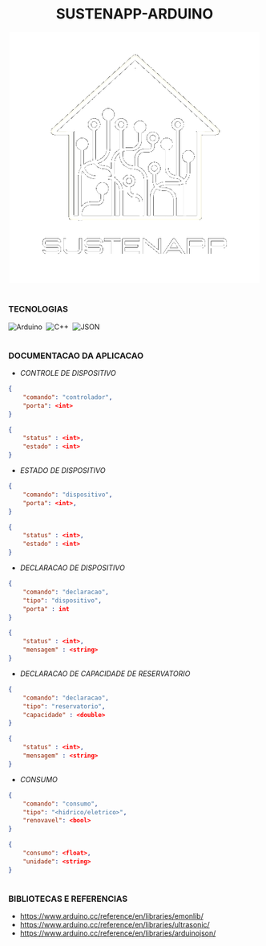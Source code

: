 <h1 align=center>SUSTENAPP-ARDUINO</h1>

<p align="center">
  <img src="logo_sustenapp.png" width="500">
</p>

#
### TECNOLOGIAS

![Arduino](https://img.shields.io/badge/Arduino-0D1117?style=for-the-badge&logo=Arduino&logoColor=00979D&labelColor=0D1117)&nbsp;
![C++](https://img.shields.io/badge/C%2B%2B-0D1117?style=for-the-badge&logo=C%2B%2B&logoColor=00599C&labelColor=0D1117)&nbsp;
![JSON](https://img.shields.io/badge/json-0D1117?style=for-the-badge&logo=json&logoColor=5E5C5C&labelColor=0D1117)&nbsp;

#
### DOCUMENTACAO DA APLICACAO

- *CONTROLE DE DISPOSITIVO*

```json
{
	"comando": "controlador",
	"porta": <int>
}
```

```json
{
    "status" : <int>,
    "estado" : <int>
}
```

- *ESTADO DE DISPOSITIVO*

```json
{
	"comando": "dispositivo",
	"porta": <int>,
}
```

```json
{
    "status" : <int>,
    "estado" : <int>
}
```

-  *DECLARACAO DE DISPOSITIVO*

```json
{
    "comando": "declaracao",
    "tipo": "dispositivo",
	"porta" : int
}
```

```json
{
    "status" : <int>,
    "mensagem" : <string>
}
```

- *DECLARACAO DE CAPACIDADE DE RESERVATORIO*

```json
{
    "comando": "declaracao",
    "tipo": "reservatorio",
	"capacidade" : <double>
}
```

```json
{
    "status" : <int>,
    "mensagem" : <string>
}
```


- *CONSUMO*


```json
{
	"comando": "consumo",
	"tipo": "<hidrico/eletrico>",
	"renovavel": <bool>
}
```

```json
{
	"consumo": <float>,
	"unidade": <string>
}
```

# 
### BIBLIOTECAS E REFERENCIAS

- https://www.arduino.cc/reference/en/libraries/emonlib/
- https://www.arduino.cc/reference/en/libraries/ultrasonic/
- https://www.arduino.cc/reference/en/libraries/arduinojson/

#